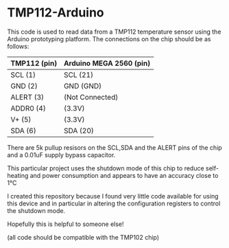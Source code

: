 # TMP112-Arduino
This code is used to read data from a TMP112 temperature sensor using the Arduino prototyping platform.
The connections on the chip should be as follows:

| TMP112  (pin)| Arduino MEGA 2560  (pin)|
| --------|-------------------------------|
|SCL (1)  | SCL (21)                      |
|GND (2)  | GND (GND)                     |
|ALERT (3)| (Not Connected)               |
|ADDR0 (4)| (3.3V)                        |
|V+  (5)  | (3.3V)                        |
|SDA (6)  | SDA (20)                      |

There are 5k pullup resisors on the SCL,SDA and the ALERT pins of the chip and a 0.01uF supply bypass capacitor.

This particular project uses the shutdown mode of this chip to reduce self-heating and power consumption and appears to have an accuracy close to 1°C

I created this repository because I found very little code available for using this device and in particular in altering the configuration registers to control the shutdown mode.

Hopefully this is helpful to someone else!

(all code should be compatible with the TMP102 chip)

